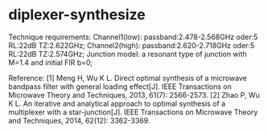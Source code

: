 # diplexer-synthesize
Technique requirements:
Channel1(low): passband:2.478-2.568GHz oder:5 RL:22dB TZ:2.622GHz;
Channel2(high): passband:2.620-2.718GHz oder:5 RL:22dB TZ:2.574GHz;
Junction model: a resonant type of junction with M=1.4 and initial FIR b=0;

Reference:
[1] Meng H, Wu K L. Direct optimal synthesis of a microwave bandpass filter with general loading effect[J]. IEEE Transactions on Microwave Theory and Techniques, 2013, 61(7): 2566-2573.
[2] Zhao P, Wu K L. An iterative and analytical approach to optimal synthesis of a multiplexer with a star-junction[J]. IEEE Transactions on Microwave Theory and Techniques, 2014, 62(12): 3362-3369.
